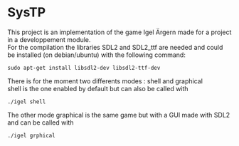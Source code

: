 # SysTP

This project is an implementation of the game Igel Ärgern made for a project in a developpement module. </br>
For the compilation the libraries SDL2 and SDL2_ttf are needed and could be installed (on debian/ubuntu) with the following command:
```
sudo apt-get install libsdl2-dev libsdl2-ttf-dev 
```

There is for the moment two differents modes : shell and graphical </br>
shell is the one enabled by default but can also be called with
```
./igel shell
```

The other mode graphical is the same game but with a GUI made with SDL2 and can be called with
```
./igel grphical
```

